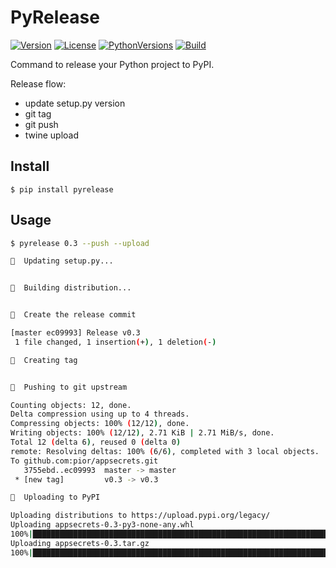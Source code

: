 # PyRelease

[![Version](https://img.shields.io/pypi/v/pyrelease.svg)](https://pypi.python.org/pypi/pyrelease)
[![License](https://img.shields.io/pypi/l/pyrelease.svg)](https://pypi.python.org/pypi/pyrelease)
[![PythonVersions](https://img.shields.io/pypi/pyversions/pyrelease.svg)](https://pypi.python.org/pypi/pyrelease)
[![Build](https://travis-ci.org/pior/pyrelease.svg?branch=master)](https://travis-ci.org/pior/pyrelease)

Command to release your Python project to PyPI.

Release flow:
- update setup.py version
- git tag
- git push
- twine upload


## Install

```shell
$ pip install pyrelease
```


## Usage

```bash
$ pyrelease 0.3 --push --upload

🍄  Updating setup.py...


🍄  Building distribution...


🍄  Create the release commit

[master ec09993] Release v0.3
 1 file changed, 1 insertion(+), 1 deletion(-)

🍄  Creating tag


🍄  Pushing to git upstream

Counting objects: 12, done.
Delta compression using up to 4 threads.
Compressing objects: 100% (12/12), done.
Writing objects: 100% (12/12), 2.71 KiB | 2.71 MiB/s, done.
Total 12 (delta 6), reused 0 (delta 0)
remote: Resolving deltas: 100% (6/6), completed with 3 local objects.
To github.com:pior/appsecrets.git
   3755ebd..ec09993  master -> master
 * [new tag]         v0.3 -> v0.3

🍄  Uploading to PyPI

Uploading distributions to https://upload.pypi.org/legacy/
Uploading appsecrets-0.3-py3-none-any.whl
100%|████████████████████████████████████████████████████████████████████████████████████████████████████████████████████████████████████████| 13.8k/13.8k [00:01<00:00, 12.6kB/s]
Uploading appsecrets-0.3.tar.gz
100%|████████████████████████████████████████████████████████████████████████████████████████████████████████████████████████████████████████| 9.95k/9.95k [00:00<00:00, 11.1kB/s]
```
